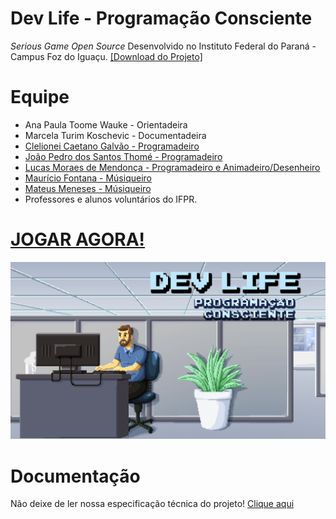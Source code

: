 # Dev Life - Programação Consciente
*Serious Game Open Source* Desenvolvido no Instituto Federal do Paraná - Campus Foz do Iguaçu. [[Download do Projeto]](https://github.com/jogosifpr/devlife/archive/master.zip)

# Equipe

* Ana Paula Toome Wauke - Orientadeira
* Marcela Turim Koschevic - Documentadeira
* [Clelionei Caetano Galvão - Programadeiro](mailto:ccaetanogalvao@gmail.com)
* [João Pedro dos Santos Thomé - Programadeiro](mailto:jpsthome@gmail.com)
* [Lucas Moraes de Mendonça - Programadeiro e Animadeiro/Desenheiro](http://lmoraes.tumblr.com)
* [Maurício Fontana - Músiqueiro](https://soundcloud.com/moritzo/dev-life-main)
* [Mateus Meneses - Músiqueiro](https://soundcloud.com/mateusmeneses)
* Professores e alunos voluntários do IFPR.

# [JOGAR AGORA!](http://devlife.esy.es)

![alt tag](https://github.com/jogosifpr/devlife/blob/master/Illustration/Scenes/Intro/layout_final.png?raw=true "Ilustração de Lucas Moraes")

# Documentação

Não deixe de ler nossa especificação técnica do projeto! [Clique aqui](https://github.com/jogosifpr/devlife/wiki)

